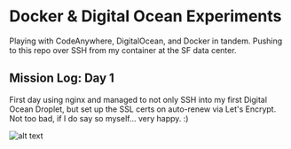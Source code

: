 # Docker & Digital Ocean Experiments
Playing with CodeAnywhere, DigitalOcean, and Docker in tandem. Pushing to this repo over SSH from my container at the SF data center.

## Mission Log: Day 1
First day using nginx and managed to not only SSH into my first Digital Ocean Droplet, but set up the SSL certs on auto-renew via Let's Encrypt.
Not too bad, if I do say so myself... very happy. :)

![alt text](https://res.cloudinary.com/jordan-blakey/image/upload/c_scale,q_10,w_960/v1484811617/Capture_opvwjw.png)

